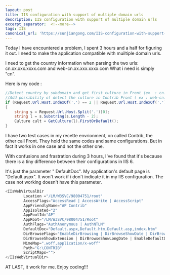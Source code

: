 ```yaml
---
layout: post
title: IIS configuration with support of multiple domain urls
description: IIS configuration with support of multiple domain urls
excerpt_separator:  <!--more-->
tags: IIS
canonical_url: 'https://sunjiangong.com/IIS-configuration-with-support-of-multiple-domain-urls/'
---
```


Today I have encountered a problem, I spent 3 hours and a half for figuring it out. I need to make the application compatible with muiltiple domain urls. 


I need to get the country information when parsing the two urls: cn.xx.xxx.xxxx.com and web-cn.xx.xxx.xxxx.com
What i need is simply "cn".

Here is my code : 

```csharp
//Detect country by subdomain and get first culture in Front (ex  : cn.xx.xxx.xxxx.com )
//Add possibility of detect the culture in Contrib Front ( ex : web-cn.xx.xxx.xxxx.com )
if (Request.Url.Host.IndexOf('.') == 2 || Request.Url.Host.IndexOf('.') == 6)
{
	string s = Request.Url.Host.Split('.')[0];
	string l = s.Substring(s.Length - 2);
	Culture cult = GetCulture(l).FirstOrDefault();
}
```

<!--more-->

I have two test cases in my recette envrionment, on called Contrib, the other call Front. They hold the same codes and same configurations. But in fact it works in one case and not the other one.

With confusions and frastration during 3 hours, I've found that it's because there is a tiny difference between their configurations in IIS 6.

It's just the parameter " DefaultDoc". My application's default page is "Default.aspx". It won't work if i don't indicate it in my IIS configuration. The case not working doesn't have this parameter. 

```csharp
<IIsWebVirtualDir	
		Location ="/LM/W3SVC/98004751/root"
		AccessFlags="AccessRead | AccessWrite | AccessScript"
		AppFriendlyName="AP Contrib"
		AppIsolated="2"
		AppPoolId="AP"
		AppRoot="/LM/W3SVC/98004751/Root"
		AuthFlags="AuthAnonymous | AuthNTLM"
		DefaultDoc="Default.aspx,Default.htm,Default.asp,index.htm"
		DirBrowseFlags="EnableDirBrowsing | DirBrowseShowDate | DirBrowseShowTime | DirBrowseShowSize | 	
		DirBrowseShowExtension | DirBrowseShowLongDate | EnableDefaultDoc"
		MimeMap=".woff,application/x-woff"
		Path="G:\CONTRIB"
		ScriptMaps="">
</IIsWebVirtualDir>
```

AT LAST, it work for me. Enjoy coding!!!
